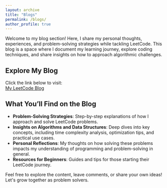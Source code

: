 ```yaml
---
layout: archive
title: "Blogs"
permalink: /blogs/
author_profile: true
---
```

Welcome to my blog section! Here, I share my personal thoughts, experiences, and problem-solving strategies while tackling LeetCode. This blog is a space where I document my learning journey, explore coding techniques, and share insights on how to approach algorithmic challenges.

## Explore My Blog
Click the link below to visit:  
[My LeetCode Blog](https://your-leetcode-blog-url.com)

## What You’ll Find on the Blog
- **Problem-Solving Strategies**: Step-by-step explanations of how I approach and solve LeetCode problems.  
- **Insights on Algorithms and Data Structures**: Deep dives into key concepts, including time complexity analysis, optimization tips, and practical use cases.  
- **Personal Reflections**: My thoughts on how solving these problems impacts my understanding of programming and problem-solving in general.  
- **Resources for Beginners**: Guides and tips for those starting their LeetCode journey.  

Feel free to explore the content, leave comments, or share your own ideas! Let's grow together as problem solvers.
